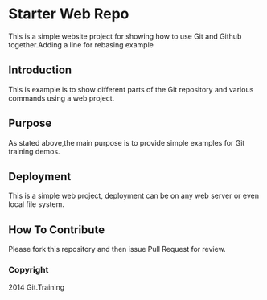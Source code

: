 # Starter Web Repo

This is a simple website project for showing how to use Git and Github together.Adding a line for rebasing example

## Introduction

This is example is to show different parts of the Git repository and various commands using a web project.

## Purpose

As stated above,the main purpose is to provide simple examples for Git training demos.

## Deployment

This is a simple web project, deployment can be on any web server or even local file system.

## How To Contribute

Please fork this repository and then issue Pull Request for review.

### Copyright

2014 Git.Training
